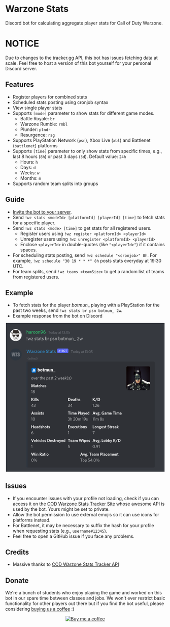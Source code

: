 # Warzone Stats
Discord bot for calculating aggregate player stats for Call of Duty Warzone.

# NOTICE
Due to changes to the tracker.gg API, this bot has issues fetching data at scale. Feel free to host a version of this bot yourself for your personal Discord server.

## Features
- Register players for combined stats
- Scheduled stats posting using cronjob syntax
- View single player stats
- Supports `[mode]` parameter to show stats for different game modes.
  - Battle Royale: `br`
  - Warzone Rumble: `rmbl`
  - Plunder: `plndr`
  - Resurgence: `rsg`
- Supports PlayStation Network (`psn`), Xbox Live (`xbl`) and Battlenet (`battlenet`) platforms
- Supports `[time]` parameter to only show stats from specific times, e.g., last 8 hours (`8h`) or past 3 days (`3d`). Default value: `24h`
  - Hours: `h`
  - Days: `d`
  - Weeks: `w`
  - Months: `m`
- Supports random team splits into groups

## Guide
- [Invite the bot to your server](https://discord.com/api/oauth2/authorize?client_id=711383069160112128&permissions=346112&scope=bot).
- Send `!wz stats <modeId> [platformId] [playerId] [time]` to fetch stats for a specific player.
- Send `!wz stats <mode> [time]` to get stats for all registered users.
  - Register users using `!wz register <platformId> <playerId>`
  - Unregister users using `!wz unregister <platformId> <playerId>`
  - Enclose `<playerId>` in double-quotes (like `"<playerId>"`) if it contains spaces.
- For scheduling stats posting, send `!wz schedule "<cronjob>" 8h`. For example, `!wz schedule "30 19 * * *" 8h` posts stats everyday at 19:30 UTC.
- For team splits, send `!wz teams <teamSize>` to get a random list of teams from registered users.

## Example
- To fetch stats for the player _botmun__ playing with a PlayStation for the past two weeks, send `!wz stats br psn botmun_ 2w`.
- Example response from the bot on Discord

<p align="center">
 <img src="https://github.com/Haroon96/warzone-stats/raw/gh-pages/img/response-example.png" width="500" alt="Example bot response">
</p>

## Issues
- If you encounter issues with your profile not loading, check if you can access it on the [COD Warzone Stats Tracker Site](https://cod.tracker.gg/warzone) whose awesome API is used by the bot. Yours might be set to private.
- Allow the bot permission to use external emojis so it can use icons for platforms instead.
- For Battlenet, it may be necessary to suffix the hash for your profile when requesting stats (e.g., `username#12345`).
- Feel free to open a GitHub issue if you face any problems.

## Credits
- Massive thanks to [COD Warzone Stats Tracker API](https://cod.tracker.gg/warzone)

## Donate
We're a bunch of students who enjoy playing the game and worked on this bot in our spare time between classes and jobs. We won't ever restrict basic functionality for other players out there but if you find the bot useful, please considering [buying us a coffee](https://www.buymeacoffee.com/haroon96) :)

<p align="center">
  <a href="https://www.buymeacoffee.com/haroon96">
    <img src="https://cdn.buymeacoffee.com/buttons/v2/default-yellow.png" width="200" alt="Buy me a coffee">
  </a>
</p>
